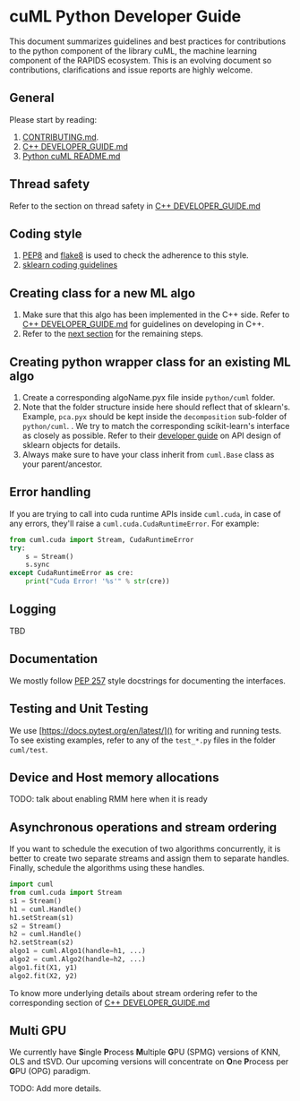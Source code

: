 # cuML Python Developer Guide
This document summarizes guidelines and best practices for contributions to the python component of the library cuML, the machine learning component of the RAPIDS ecosystem. This is an evolving document so contributions, clarifications and issue reports are highly welcome.

## General
Please start by reading:
1. [CONTRIBUTING.md](../../CONTRIBUTING.md).
2. [C++ DEVELOPER_GUIDE.md](../cpp/DEVELOPER_GUIDE.md)
3. [Python cuML README.md](../../python/README.md)

## Thread safety
Refer to the section on thread safety in [C++ DEVELOPER_GUIDE.md](../cpp/DEVELOPER_GUIDE.md#thread-safety)

## Coding style
1. [PEP8](https://www.python.org/dev/peps/pep-0008) and [flake8](http://flake8.pycqa.org/en/latest/) is used to check the adherence to this style.
2. [sklearn coding guidelines](https://scikit-learn.org/stable/developers/contributing.html#coding-guidelines)

## Creating class for a new ML algo
1. Make sure that this algo has been implemented in the C++ side. Refer to [C++ DEVELOPER_GUIDE.md](../cpp/DEVELOPER_GUIDE.md) for guidelines on developing in C++.
2. Refer to the [next section](DEVELOPER_GUIDE.md#creating-python-wrapper-class-for-an-existing-ml-algo) for the remaining steps.

## Creating python wrapper class for an existing ML algo
1. Create a corresponding algoName.pyx file inside `python/cuml` folder.
2. Note that the folder structure inside here should reflect that of sklearn's. Example, `pca.pyx` should be kept inside the `decomposition` sub-folder of `python/cuml`.
. We try to match the corresponding scikit-learn's interface as closely as possible. Refer to their [developer guide](https://scikit-learn.org/stable/developers/contributing.html#apis-of-scikit-learn-objects) on API design of sklearn objects for details.
3. Always make sure to have your class inherit from `cuml.Base` class as your parent/ancestor.

## Error handling
If you are trying to call into cuda runtime APIs inside `cuml.cuda`, in case of any errors, they'll raise a `cuml.cuda.CudaRuntimeError`. For example:
```python
from cuml.cuda import Stream, CudaRuntimeError
try:
    s = Stream()
    s.sync
except CudaRuntimeError as cre:
    print("Cuda Error! '%s'" % str(cre))
```

## Logging
TBD

## Documentation
We mostly follow [PEP 257](https://www.python.org/dev/peps/pep-0257/) style docstrings for documenting the interfaces.

## Testing and Unit Testing
We use [https://docs.pytest.org/en/latest/]() for writing and running tests. To see existing examples, refer to any of the `test_*.py` files in the folder `cuml/test`.

## Device and Host memory allocations
TODO: talk about enabling RMM here when it is ready

## Asynchronous operations and stream ordering
If you want to schedule the execution of two algorithms concurrently, it is better to create two separate streams and assign them to separate handles. Finally, schedule the algorithms using these handles.
```python
import cuml
from cuml.cuda import Stream
s1 = Stream()
h1 = cuml.Handle()
h1.setStream(s1)
s2 = Stream()
h2 = cuml.Handle()
h2.setStream(s2)
algo1 = cuml.Algo1(handle=h1, ...)
algo2 = cuml.Algo2(handle=h2, ...)
algo1.fit(X1, y1)
algo2.fit(X2, y2)
```
To know more underlying details about stream ordering refer to the corresponding section of [C++ DEVELOPER_GUIDE.md](../../cpp/DEVELOPER_GUIDE.md#asynchronous-operations-and-stream-ordering)

## Multi GPU
We currently have **S**ingle **P**rocess **M**ultiple **G**PU (SPMG) versions of KNN, OLS and tSVD. Our upcoming versions will concentrate on **O**ne **P**rocess per **G**PU (OPG) paradigm.

TODO: Add more details.

